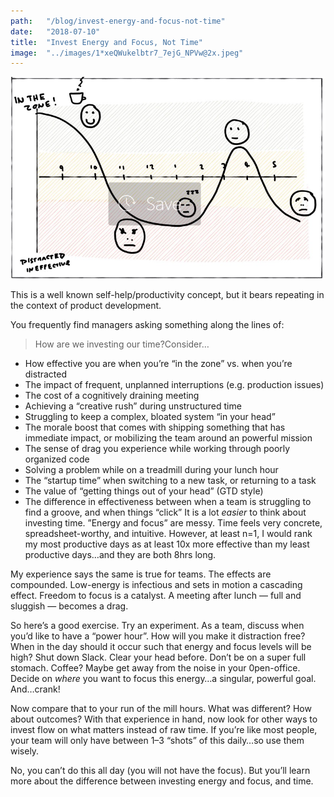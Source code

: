 ```yaml
---
path:	"/blog/invest-energy-and-focus-not-time"
date:	"2018-07-10"
title:	"Invest Energy and Focus, Not Time"
image:	"../images/1*xeQWukelbtr7_7ejG_NPVw@2x.jpeg"
---
```


![](../images/1*xeQWukelbtr7_7ejG_NPVw@2x.jpeg)

This is a well known self-help/productivity concept, but it bears repeating in the context of product development.

You frequently find managers asking something along the lines of:


> How are we investing our time?Consider…

* How effective you are when you’re “in the zone” vs. when you’re distracted
* The impact of frequent, unplanned interruptions (e.g. production issues)
* The cost of a cognitively draining meeting
* Achieving a “creative rush” during unstructured time
* Struggling to keep a complex, bloated system “in your head”
* The morale boost that comes with shipping something that has immediate impact, or mobilizing the team around an powerful mission
* The sense of drag you experience while working through poorly organized code
* Solving a problem while on a treadmill during your lunch hour
* The “startup time” when switching to a new task, or returning to a task
* The value of “getting things out of your head” (GTD style)
* The difference in effectiveness between when a team is struggling to find a groove, and when things “click”
It is a lot *easier* to think about investing time. ‪”Energy and focus” are messy. Time feels very concrete, spreadsheet-worthy, and intuitive. However, at least n=1, I would rank my most productive days as at least 10x more effective than my least productive days…and they are both 8hrs long.

My experience says the same is true for teams. The effects are compounded. Low-energy is infectious and sets in motion a cascading effect. Freedom to focus is a catalyst. A meeting after lunch — full and sluggish — becomes a drag.

So here’s a good exercise. Try an experiment. As a team, discuss when you’d like to have a “power hour”. How will you make it distraction free? When in the day should it occur such that energy and focus levels will be high? Shut down Slack. Clear your head before. Don’t be on a super full stomach. Coffee? Maybe get away from the noise in your 0pen-office. Decide on *where* you want to focus this energy…a singular, powerful goal. And…crank!

Now compare that to your run of the mill hours. What was different? How about outcomes? With that experience in hand, now look for other ways to invest flow on what matters instead of raw time. If you’re like most people, your team will only have between 1–3 “shots” of this daily…so use them wisely.

No, you can’t do this all day (you will not have the focus). But you’ll learn more about the difference between investing energy and focus, and time.

